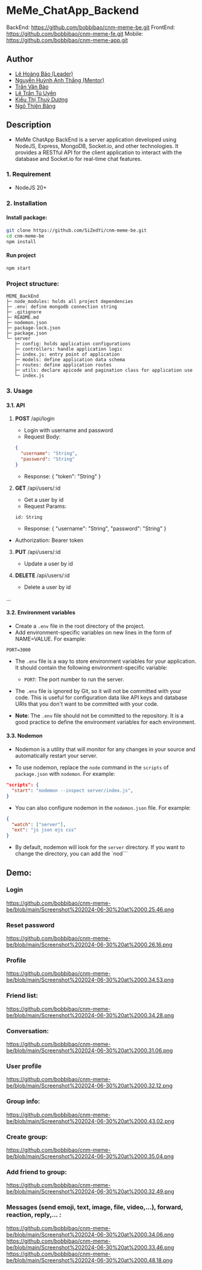 # MeMe_ChatApp_Backend

BackEnd:   https://github.com/bobbibao/cnm-meme-be.git
FrontEnd:  https://github.com/bobbibao/cnm-meme-fe.git
Mobile:    https://github.com/bobbibao/cnm-meme-app.git

## Author
- [Lê Hoàng Bảo (Leader)]()
- [Nguyễn Huỳnh Anh Thắng (Mentor)]()
- [Trần Văn Bảo]()
- [Lê Trần Tú Uyên]()
- [Kiều Thị Thuỳ Dương]()
- [Ngô Thiên Bâng]()

## Description
- MeMe ChatApp BackEnd is a server application developed using NodeJS, Express, MongoDB, Socket.io, and other technologies. It provides a RESTful API for the client application to interact with the database and Socket.io for real-time chat features.

### 1. Requirement 

- NodeJS 20+

### 2. Installation
#### Install package:
```bash
git clone https://github.com/SiZedYi/cnm-meme-be.git
cd cnm-meme-be
npm install
```

#### Run project
````bash
npm start
````

### Project structure:
```
MEME_BackEnd
├─ node_modules: holds all project dependencies
├─ .env: define mongodb connection string
├─ .gitignore
├─ README.md
├─ nodemon.json
├─ package-lock.json
├─ package.json
└─ server
   ├─ config: holds application configurations
   ├─ controllers: handle application logic
   ├─ index.js: entry point of application
   ├─ models: define application data schema
   ├─ routes: define application routes
   ├─ utils: declare apicode and pagination class for application use 
   └─ index.js
```

### 3. Usage

#### 3.1. API
1. **POST** /api/login
   - Login with username and password
   - Request Body: 
   ```json
   {
     "username": "String",
     "password": "String"
   }
   ```
   - Response:
   {
      "token": "String"
   }

2. **GET** /api/users/:id
   - Get a user by id
   - Request Params:
   ```
   id: String
   ```
   - Response:
   {
      "username": "String",
      "password": "String"
   }
  - Authorization: Bearer token

3. **PUT** /api/users/:id
   - Update a user by id

4. **DELETE** /api/users/:id
   - Delete a user by id
   
...

#### 3.2. Environment variables
- Create a `.env` file in the root directory of the project.
- Add environment-specific variables on new lines in the form of NAME=VALUE. For example:
```
PORT=3000
```

- The `.env` file is a way to store environment variables for your application. It should contain the following environment-specific variable:
   - `PORT`: The port number to run the server.

- The `.env` file is ignored by Git, so it will not be committed with your code. This is useful for configuration data like API keys and database URIs that you don't want to be committed with your code.

- **Note**: The `.env` file should not be committed to the repository. It is a good practice to define the environment variables for each environment.

#### 3.3. Nodemon
- Nodemon is a utility that will monitor for any changes in your source and automatically restart your server.

- To use nodemon, replace the `node` command in the `scripts` of `package.json` with `nodemon`. For example:
```json
"scripts": {
  "start": "nodemon --inspect server/index.js",
}
```

- You can also configure nodemon in the `nodemon.json` file. For example:
```json
{
  "watch": ["server"],
  "ext": "js json ejs css"
}
```

- By default, nodemon will look for the `server` directory. If you want to change the directory, you can add the `nod```


## Demo:

### Login
https://github.com/bobbibao/cnm-meme-be/blob/main/Screenshot%202024-06-30%20at%2000.25.46.png

### Reset password
https://github.com/bobbibao/cnm-meme-be/blob/main/Screenshot%202024-06-30%20at%2000.26.16.png

### Profile
https://github.com/bobbibao/cnm-meme-be/blob/main/Screenshot%202024-06-30%20at%2000.34.53.png

### Friend list:
https://github.com/bobbibao/cnm-meme-be/blob/main/Screenshot%202024-06-30%20at%2000.34.28.png

### Conversation:
https://github.com/bobbibao/cnm-meme-be/blob/main/Screenshot%202024-06-30%20at%2000.31.06.png

### User profile
https://github.com/bobbibao/cnm-meme-be/blob/main/Screenshot%202024-06-30%20at%2000.32.12.png

### Group info:
https://github.com/bobbibao/cnm-meme-be/blob/main/Screenshot%202024-06-30%20at%2000.43.02.png

### Create group:
https://github.com/bobbibao/cnm-meme-be/blob/main/Screenshot%202024-06-30%20at%2000.35.04.png

### Add friend to group:
https://github.com/bobbibao/cnm-meme-be/blob/main/Screenshot%202024-06-30%20at%2000.32.49.png

### Messages (send emoji, text, image, file, video,...), forward, reaction, reply,... :
https://github.com/bobbibao/cnm-meme-be/blob/main/Screenshot%202024-06-30%20at%2000.34.06.png
https://github.com/bobbibao/cnm-meme-be/blob/main/Screenshot%202024-06-30%20at%2000.33.46.png
https://github.com/bobbibao/cnm-meme-be/blob/main/Screenshot%202024-06-30%20at%2000.48.18.png

